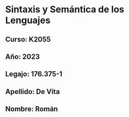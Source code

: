 #	Sintaxis y Semántica de los Lenguajes

## Curso:		K2055
## Año:		2023
## Legajo:		176.375-1
## Apellido: 	De Vita
## Nombre: 	Román
